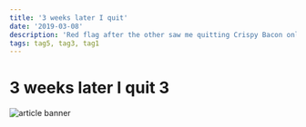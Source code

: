 ```yaml
---
title: '3 weeks later I quit'
date: '2019-03-08'
description: 'Red flag after the other saw me quitting Crispy Bacon only 3 weeks after starting.'
tags: tag5, tag3, tag1
---
```


#  3 weeks later I quit 3

![article banner](/banner.png "banner")
